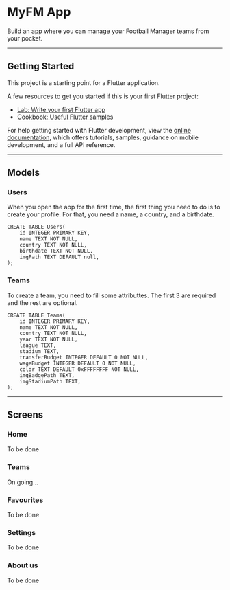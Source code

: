 # MyFM App

Build an app where you can manage your Football Manager teams from your pocket.

---

## Getting Started

This project is a starting point for a Flutter application.

A few resources to get you started if this is your first Flutter project:

- [Lab: Write your first Flutter app](https://docs.flutter.dev/get-started/codelab)
- [Cookbook: Useful Flutter samples](https://docs.flutter.dev/cookbook)

For help getting started with Flutter development, view the
[online documentation](https://docs.flutter.dev/), which offers tutorials,
samples, guidance on mobile development, and a full API reference.

---

## Models

### Users
When you open the app for the first time, the first thing you need to do is to create your profile. For that, you need a name, a country, and a birthdate.


    CREATE TABLE Users(
        id INTEGER PRIMARY KEY, 
        name TEXT NOT NULL, 
        country TEXT NOT NULL, 
        birthdate TEXT NOT NULL,
        imgPath TEXT DEFAULT null,
    );


### Teams
To create a team, you need to fill some attributtes. The first 3 are required and the rest are optional.  


    CREATE TABLE Teams(
        id INTEGER PRIMARY KEY, 
        name TEXT NOT NULL, 
        country TEXT NOT NULL, 
        year TEXT NOT NULL,
        league TEXT,
        stadium TEXT,
        transferBudget INTEGER DEFAULT 0 NOT NULL,
        wageBudget INTEGER DEFAULT 0 NOT NULL,
        color TEXT DEFAULT 0xFFFFFFFF NOT NULL,
        imgBadgePath TEXT,
        imgStadiumPath TEXT,
    );

---

## Screens

### Home

To be done

### Teams

On going...

### Favourites

To be done

### Settings

To be done

### About us

To be done